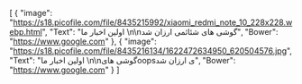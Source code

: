 [
  {
    "image": "https://s18.picofile.com/file/8435215992/xiaomi_redmi_note_10_228x228.webp.html",
    "Text": "اولین اخبار ما \n\nگوشی های شئائمی ارزان شد",
    "Bower": "https://www.google.com"
  },
  {
    "image": "https://s18.picofile.com/file/8435216134/1622472634950_620504576.jpg",
    "Text": "اولین اخبار ما \n\nگوشی هایoopsی ارزان شد",
    "Bower": "https://www.google.com"
  }
]
